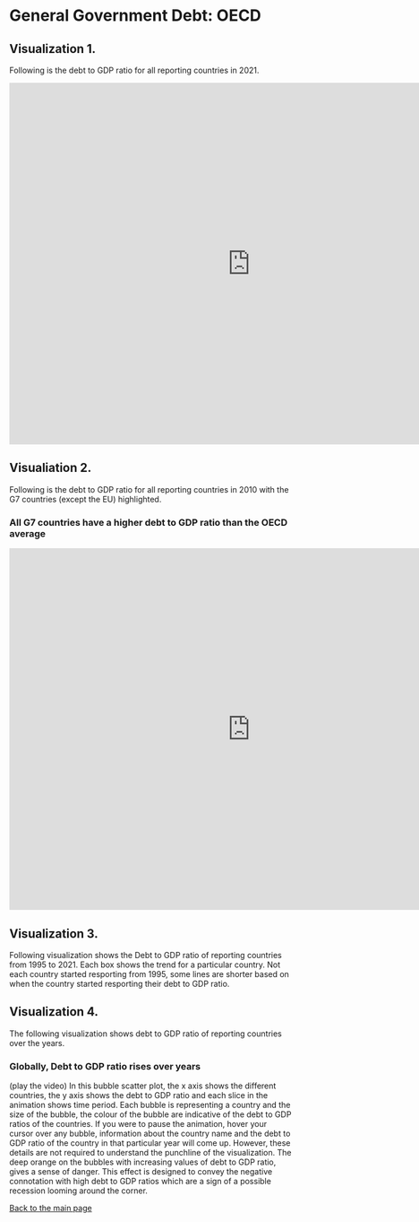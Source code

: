 # General Government Debt: OECD

## Visualization 1.

Following is the debt to GDP ratio for all reporting countries in 2021. 

<iframe src="https://data.oecd.org/chart/6XXY" width="860" height="645" style="border: 0" mozallowfullscreen="true" webkitallowfullscreen="true" allowfullscreen="true"><a href="https://data.oecd.org/chart/6XXY" target="_blank">OECD Chart: General government debt, Total, % of GDP, Annual, 2021</a></iframe>

## Visualiation 2.

Following is the debt to GDP ratio for all reporting countries in 2010 with the G7 countries (except the EU) highlighted. 

### All G7 countries have a higher debt to GDP ratio than the OECD average
<iframe src="https://data.oecd.org/chart/6XY5" width="860" height="645" style="border: 0" mozallowfullscreen="true" webkitallowfullscreen="true" allowfullscreen="true"><a href="https://data.oecd.org/chart/6XY5" target="_blank">OECD Chart: General government debt, Total, % of GDP, Annual, 2010</a></iframe>

## Visualization 3.

Following visualization shows the Debt to GDP ratio of reporting countries from 1995 to 2021. Each box shows the trend for a particular country. Not each country started resporting from 1995, some lines are shorter based on when the country started resporting their debt to GDP ratio.

<div class="flourish-embed flourish-chart" data-src="visualisation/12585500"><script src="https://public.flourish.studio/resources/embed.js"></script></div>

## Visualization 4.

The following visualization shows debt to GDP ratio of reporting countries over the years. 

### Globally, Debt to GDP ratio rises over years
<div class="flourish-embed flourish-scatter" data-src="visualisation/12586780"><script src="https://public.flourish.studio/resources/embed.js"></script></div>

(play the video)
In this bubble scatter plot, the x axis shows the different countries, the y axis shows the debt to GDP ratio and each slice in the animation shows time period. Each bubble is representing a country and the size of the bubble, the colour of the bubble are indicative of the debt to GDP ratios of the countries. If you were to pause the animation, hover your cursor over any bubble, information about the country name and the debt to GDP ratio of the country in that particular year will come up. However, these details are not required to understand the punchline of the visualization. The deep orange on the bubbles with increasing values of debt to GDP ratio, gives a sense of danger. This effect is designed to convey the negative connotation with high debt to GDP ratios which are a sign of a possible recession looming around the corner. 



[Back to the main page](/drtbhat/Portfolio)
